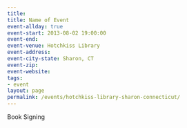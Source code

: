 ```yaml
---
title:
title: Name of Event
event-allday: true
event-start: 2013-08-02 19:00:00
event-end:
event-venue: Hotchkiss Library
event-address: 
event-city-state: Sharon, CT 
event-zip:
event-website:  
tags:
- event
layout: page
permalink: /events/hotchkiss-library-sharon-connecticut/
---
```

Book Signing